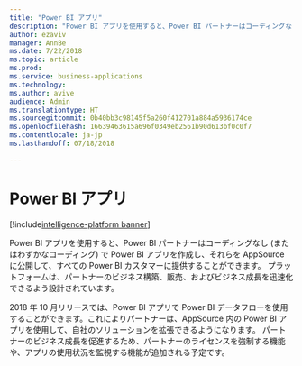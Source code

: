 ```yaml
---
title: "Power BI アプリ"
description: "Power BI アプリを使用すると、Power BI パートナーはコーディングなし (またはわずかなコーディング) で Power BI アプリを作成し、それらを AppSource に公開して、すべての Power BI カスタマーに提供することができます"
author: ezaviv
manager: AnnBe
ms.date: 7/22/2018
ms.topic: article
ms.prod: 
ms.service: business-applications
ms.technology: 
ms.author: avive
audience: Admin
ms.translationtype: HT
ms.sourcegitcommit: 0b40bb3c98145f5a260f412701a884a5936174ce
ms.openlocfilehash: 16639463615a696f0349eb2561b90d613bf0c0f7
ms.contentlocale: ja-jp
ms.lasthandoff: 07/18/2018

---
```


# <a name="power-bi-apps"></a>Power BI アプリ

[!include[intelligence-platform banner](../../includes/intelligence-platform.md)]



Power BI アプリを使用すると、Power BI パートナーはコーディングなし (またはわずかなコーディング) で Power BI アプリを作成し、それらを AppSource に公開して、すべての Power BI カスタマーに提供することができます。 プラットフォームは、パートナーのビジネス構築、販売、およびビジネス成長を迅速化できるよう設計されています。

2018 年 10 月リリースでは、Power BI アプリで Power BI データフローを使用することができます。これによりパートナーは、AppSource 内の Power BI アプリを使用して、自社のソリューションを拡張できるようになります。 パートナーのビジネス成長を促進するため、パートナーのライセンスを強制する機能や、アプリの使用状況を監視する機能が追加される予定です。

